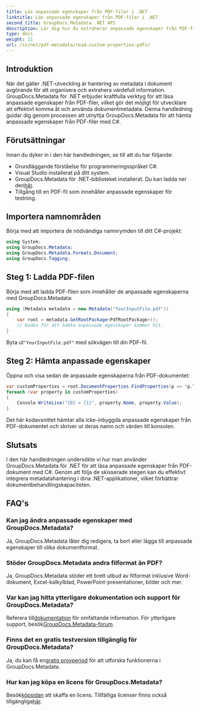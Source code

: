 ```yaml
---
title: Läs anpassade egenskaper från PDF-filer i .NET
linktitle: Läs anpassade egenskaper från PDF-filer i .NET
second_title: GroupDocs.Metadata .NET API
description: Lär dig hur du extraherar anpassade egenskaper från PDF-filer med GroupDocs.Metadata för .NET. Dyk in i dokumentmetadatahantering med C#.
type: docs
weight: 11
url: /sv/net/pdf-metadata/read-custom-properties-pdfs/
---
```

## Introduktion
När det gäller .NET-utveckling är hantering av metadata i dokument avgörande för att organisera och extrahera värdefull information. GroupDocs.Metadata för .NET erbjuder kraftfulla verktyg för att läsa anpassade egenskaper från PDF-filer, vilket gör det möjligt för utvecklare att effektivt komma åt och använda dokumentmetadata. Denna handledning guidar dig genom processen att utnyttja GroupDocs.Metadata för att hämta anpassade egenskaper från PDF-filer med C#.
## Förutsättningar
Innan du dyker in i den här handledningen, se till att du har följande:
- Grundläggande förståelse för programmeringsspråket C#.
- Visual Studio installerat på ditt system.
- GroupDocs.Metadata för .NET-biblioteket installerat. Du kan ladda ner den[här](https://releases.groupdocs.com/metadata/net/).
- Tillgång till en PDF-fil som innehåller anpassade egenskaper för testning.

## Importera namnområden
Börja med att importera de nödvändiga namnrymden till ditt C#-projekt:
```csharp
using System;
using GroupDocs.Metadata;
using GroupDocs.Metadata.Formats.Document;
using GroupDocs.Tagging;
```
## Steg 1: Ladda PDF-filen
Börja med att ladda PDF-filen som innehåller de anpassade egenskaperna med GroupDocs.Metadata:
```csharp
using (Metadata metadata = new Metadata("YourInputFile.pdf"))
{
    var root = metadata.GetRootPackage<PdfRootPackage>();
    // Koden för att hämta anpassade egenskaper kommer hit.
}
```
 Byta ut`"YourInputFile.pdf"` med sökvägen till din PDF-fil.
## Steg 2: Hämta anpassade egenskaper
Öppna och visa sedan de anpassade egenskaperna från PDF-dokumentet:
```csharp
var customProperties = root.DocumentProperties.FindProperties(p => !p.Tags.Contains(Tags.Document.BuiltIn));
foreach (var property in customProperties)
{
    Console.WriteLine("{0} = {1}", property.Name, property.Value);
}
```
Det här kodavsnittet hämtar alla icke-inbyggda anpassade egenskaper från PDF-dokumentet och skriver ut deras namn och värden till konsolen.

## Slutsats
I den här handledningen undersökte vi hur man använder GroupDocs.Metadata för .NET för att läsa anpassade egenskaper från PDF-dokument med C#. Genom att följa de skisserade stegen kan du effektivt integrera metadatahantering i dina .NET-applikationer, vilket förbättrar dokumentbehandlingskapaciteten.

## FAQ's
### Kan jag ändra anpassade egenskaper med GroupDocs.Metadata?
Ja, GroupDocs.Metadata låter dig redigera, ta bort eller lägga till anpassade egenskaper till olika dokumentformat.
### Stöder GroupDocs.Metadata andra filformat än PDF?
Ja, GroupDocs.Metadata stöder ett brett utbud av filformat inklusive Word-dokument, Excel-kalkylblad, PowerPoint-presentationer, bilder och mer.
### Var kan jag hitta ytterligare dokumentation och support för GroupDocs.Metadata?
 Referera till[dokumentation](https://reference.groupdocs.com/metadata/net/) för omfattande information. För ytterligare support, besök[GroupDocs.Metadata-forum](https://forum.groupdocs.com/c/metadata/14).
### Finns det en gratis testversion tillgänglig för GroupDocs.Metadata?
 Ja, du kan få en[gratis provperiod](https://releases.groupdocs.com/) för att utforska funktionerna i GroupDocs.Metadata.
### Hur kan jag köpa en licens för GroupDocs.Metadata?
 Besök[köpsidan](https://purchase.groupdocs.com/buy) att skaffa en licens. Tillfälliga licenser finns också tillgängliga[här](https://purchase.groupdocs.com/temporary-license/).
